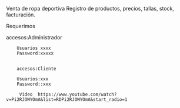 Venta de ropa deportiva Registro de productos, precios, tallas,
stock, facturación.

Requerimos

accesos:Administrador
 
        Usuarios xxxx
        Password:xxxxx


        accesos:Cliente
 
        Usuarios:xxx
        Password::xxx

         Video  https://www.youtube.com/watch?v=Pi2RJOWYOmA&list=RDPi2RJOWYOmA&start_radio=1
        
